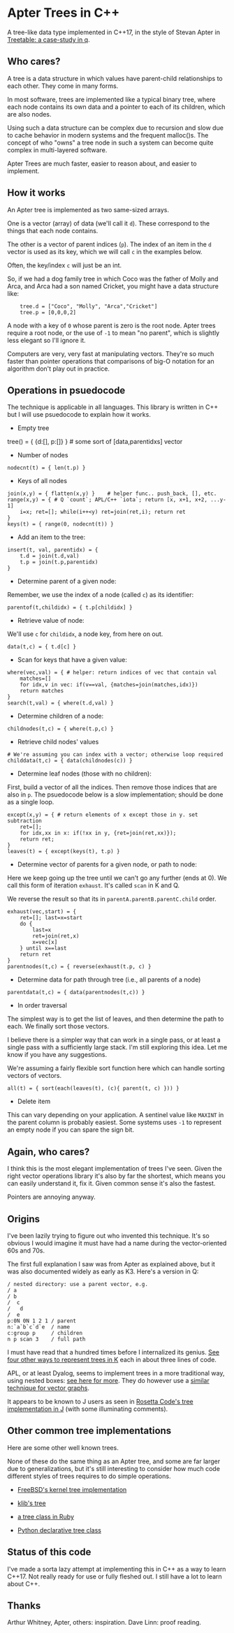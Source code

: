 # Apter Trees in C++

A tree-like data type implemented in C++17, in the style of Stevan Apter in 
[Treetable: a case-study in q](http://archive.vector.org.uk/art10500340).

## Who cares?

A tree is a data structure in which values have parent-child relationships to
each other. They come in many forms.

In most software, trees are implemented like a typical binary tree, where each
node contains its own data and a pointer to each of its children, which are
also nodes. 

Using such a data structure can be complex due to recursion and slow due to
cache behavior in modern systems and the frequent malloc()s. The concept of who
"owns" a tree node in such a system can become quite complex in multi-layered
software.

Apter Trees are much faster, easier to reason about, and easier to implement.

## How it works

An Apter tree is implemented as two same-sized arrays.

One is a vector (array) of data (we'll call it `d`). These correspond to the
things that each node contains.

The other is a vector of parent indices (`p`). The index of an item in the `d`
vector is used as its key, which we will call `c` in the examples below. 

Often, the key/index `c` will just be an int. 

So, if we had a dog family tree in which Coco was the father of Molly and Arca,
and Arca had a son named Cricket, you might have a data structure like:

```
	tree.d = ["Coco", "Molly", "Arca","Cricket"]
	tree.p = [0,0,0,2]
```

A node with a key of `0` whose parent is zero is the root node. Apter trees
require a root node, or the use of `-1` to mean "no parent", which is slightly
less elegant so I'll ignore it.

Computers are very, very fast at manipulating vectors. They're so much faster
than pointer operations that comparisons of big-O notation for an algorithm
don't play out in practice. 

## Operations in psuedocode

The technique is applicable in all languages.  This library is written in C++
but I will use psuedocode to explain how it works.

* Empty tree

tree() = { {d:[], p:[]} }       # some sort of [data,parentidxs] vector

* Number of nodes

```
nodecnt(t) = { len(t.p) }
```

* Keys of all nodes

```
join(x,y) = { flatten(x,y) }    # helper func.. push_back, [], etc.
range(x,y) = { # Q `count`; APL/C++ `iota`; return [x, x+1, x+2, ...y-1]
	i=x; ret=[]; while(i++<y) ret=join(ret,i); return ret
}
keys(t) = { range(0, nodecnt(t)) }
```

* Add an item to the tree:

```
insert(t, val, parentidx) = {
	t.d = join(t.d,val)
	t.p = join(t.p,parentidx)
}
```

* Determine parent of a given node:

Remember, we use the index of a node (called `c`) as its identifier:

```
parentof(t,childidx) = { t.p[childidx] }
```

* Retrieve value of node:

We'll use `c` for `childidx`, a node key, from here on out.

```
data(t,c) = { t.d[c] }
```

* Scan for keys that have a given value:

```
where(vec,val) = { # helper: return indices of vec that contain val
	matches=[]
	for idx,v in vec: if(v==val, {matches=join(matches,idx)})
	return matches
}
search(t,val) = { where(t.d,val) }
```

* Determine children of a node:

```
childnodes(t,c) = { where(t.p,c) }
```

* Retrieve child nodes' values

```
# We're assuming you can index with a vector; otherwise loop required
childdata(t,c) = { data(childnodes(c)) }
```

* Determine leaf nodes (those with no children):

First, build a vector of all the indices. Then remove those indices that are
also in `p`. The psuedocode below is a slow implementation; should be done as a 
single loop.

```
except(x,y) = { # return elements of x except those in y. set subtraction
	ret=[]; 
	for idx,xx in x: if(!xx in y, {ret=join(ret,xx)}); 
	return ret;
}
leaves(t) = { except(keys(t), t.p) }
```

* Determine vector of parents for a given node, or path to node:

Here we keep going up the tree until we can't go any further (ends at 0). We call this form of
iteration `exhaust`. It's called `scan` in K and Q. 

We reverse the result so that its in `parentA.parentB.parentC.child` order.

```
exhaust(vec,start) = {
	ret=[]; last=x=start
	do {
		last=x
		ret=join(ret,x)
		x=vec[x]
	} until x==last
	return ret
}
parentnodes(t,c) = { reverse(exhaust(t.p, c) }
```

* Determine data for path through tree (i.e., all parents of a node)

```
parentdata(t,c) = { data(parentnodes(t,c)) }
```

* In order traversal

The simplest way is to get the list of leaves, and then determine the path to each. We finally
sort those vectors.

I believe there is a simpler way that can work in a single pass, or at least a single pass
with a sufficiently large stack. I'm still exploring this idea. Let me know if you have any
suggestions.

We're assuming a fairly flexible sort function here which can handle sorting vectors of vectors.

```
all(t) = { sort(each(leaves(t), (c){ parent(t, c) })) }
```

* Delete item 

This can vary depending on your application. A sentinel value like `MAXINT` in
the parent column is probably easiest. Some systems uses `-1` to represent an
empty node if you can spare the sign bit.

## Again, who cares?

I think this is the most elegant implementation of trees I've seen. Given the
right vector operations library it's also by far the shortest, which means you
can easily understand it, fix it. Given common sense it's also the fastest.

Pointers are annoying anyway.

## Origins

I've been lazily trying to figure out who invented this technique. It's so
obvious I would imagine it must have had a name during the vector-oriented 60s
and 70s.

The first full explanation I saw was from Apter as explained above, but it was
also documented widely as early as K3. Here's a version in Q:

```
/ nested directory: use a parent vector, e.g.
/ a
/ b
/  c
/   d
/  e
p:0N 0N 1 2 1 / parent
n:`a`b`c`d`e  / name
c:group p     / children
n p scan 3    / full path
```

I must have read that a hundred times before I internalized its genius.  [See
four other ways to represent trees in K](https://a.kx.com/q/tree.q) each in
about three lines of code.

APL, or at least Dyalog, seems to implement trees in a more traditional way,
using nested boxes: [see here for more](https://dfns.dyalog.com/n_BST.htm).
They do however use a [similar technique for vector
graphs](https://dfns.dyalog.com/n_Graphs.htm).

It appears to be known to J users as seen in [Rosetta Code's tree
implementation in
J](https://rosettacode.org/wiki/Tree_traversal#J:_Alternate_implementation)
(with some illuminating comments).

## Other common tree implementations

Here are some other well known trees. 

None of these do the same thing as an Apter tree, and some are far larger due
to generalizations, but it's still interesting to consider how much code
different styles of trees requires to do simple operations.

* [FreeBSD's kernel tree implementation](https://svnweb.freebsd.org/base/head/sys/sys/tree.h?revision=277642&view=markup)

* [klib's tree](https://github.com/attractivechaos/klib/blob/master/kbtree.h)

* [a tree class in Ruby](https://github.com/ealdent/simple-tree/blob/master/lib/simple_tree.rb)

* [Python declarative tree class](https://github.com/ShuaiW/Python/blob/master/POC/Tree.py)

## Status of this code

I've made a sorta lazy attempt at implementing this in C++ as a way to learn C++17. Not really ready
for use or fully fleshed out. I still have a lot to learn about C++.

## Thanks

Arthur Whitney, Apter, others: inspiration. Dave Linn: proof reading.
